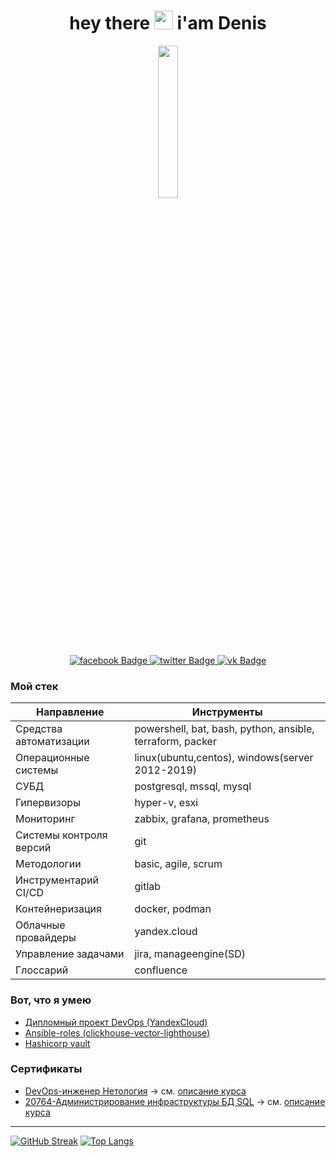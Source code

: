<div id="header" align="center">
  
  <h1>
    hey there
    <img src="https://media.giphy.com/media/hvRJCLFzcasrR4ia7z/giphy.gif" width="30px"/>
    i'am Denis
  </h1>
  
  <img width="25%" src=https://media.giphy.com/media/1C8bHHJturSx2/giphy.gif  >
  
  <br>
  
 <div id="badges">
  <a href="https://www.facebook.com/b0lg0v">
    <img src="https://img.shields.io/badge/facebook-blue?style=for-the-badge&logo=facebook&logoColor=white" alt="facebook Badge"/>
  </a>
  <a href="https://twitter.com/b0lg0v">
    <img src="https://img.shields.io/badge/twitter-blue?style=for-the-badge&logo=twitter&logoColor=white" alt="twitter Badge"/>
  </a>
  <a href="https://vk.com/b0lg0v">
    <img src="https://img.shields.io/badge/vk-blue?style=for-the-badge&logo=vk&logoColor=white" alt="vk Badge"/>
  </a>
 <br>
  <img src="https://komarev.com/ghpvc/?username=bolgovsky&style=flat-square&color=blue" alt=""/>
 <br>

 </div>

</div>

### Мой стек

|  Направление | Инструменты  |
|---|---|
|  Средства автоматизации | powershell, bat, bash, python, ansible, terraform, packer  |      
| Операционные системы  |  linux(ubuntu,centos), windows(server 2012-2019) |      
| СУБД  | postgresql, mssql, mysql   |  
| Гипервизоры  | hyper-v, esxi  |  
|  Мониторинг | zabbix, grafana, prometheus  |  
|  Системы контроля версий | git  |  
|  Методологии | basic, agile, scrum  |  
|  Инструментарий CI/CD | gitlab  |  
| Контейнеризация  | docker, podman  |  
|  Облачные провайдеры | yandex.cloud  |  
| Управление задачами  | jira, manageengine(SD)  |  
| Глоссарий  |  confluence |  

### Вот, что я умею

- [Дипломный проект DevOps (YandexCloud)](https://github.com/bolgovsky/DevOps-diplom/blob/main/README.md)
- [Ansible-roles (clickhouse-vector-lighthouse)](https://github.com/bolgovsky/ansible-roles/blob/main/README.md)
- [Hashicorp vault](https://github.com/bolgovsky/dev-netology/tree/main/course-work)

<!--
< [strace-bash](https://github.com/bolgovsky/dev-netology/blob/main/3.3.OS/readme.md)

- Ansible-roles. []()

- Python. []()

- Django. []()

- SQL (postgres, mysql) . []() -->


### Сертификаты 

- [DevOps-инженер Нетология](https://github.com/bolgovsky/bolgovsky/blob/main/certificate.pdf) -> см. [описание курса](https://netology.ru/programs/devops)
- [20764-Администрирование инфраструктуры БД SQL](https://github.com/bolgovsky/bolgovsky/blob/main/MSSoftlineCert.pdf)  -> см. [описание курса](https://edu.softline.com/media/uploads/course_program/20764%20B.pdf)

---

[![GitHub Streak](http://github-readme-streak-stats.herokuapp.com?user=bolgovsky&theme=light&background=ffffff)](https://git.io/streak-stats)
[![Top Langs](https://github-readme-stats.vercel.app/api/top-langs/?username=bolgovsky&hide=go,html&layout=compact)](https://github.com/anuraghazra/github-readme-stats)



<!--
- Python https://github.com/mikepro-alfamail-ru/mikepro-alfamail-ru/blob/main/python.pdf

- Django https://github.com/mikepro-alfamail-ru/mikepro-alfamail-ru/blob/main/django.pdf

- Python в web-разработке https://github.com/mikepro-alfamail-ru/mikepro-alfamail-ru/blob/main/pyweb.pdf

- SQL и получение данных https://github.com/mikepro-alfamail-ru/mikepro-alfamail-ru/blob/main/sql.pdf

- Python https://github.com/mikepro-alfamail-ru/mikepro-alfamail-ru/blob/main/pybasic.pdf

- GIT https://github.com/mikepro-alfamail-ru/mikepro-alfamail-ru/blob/main/git.pdf -->
